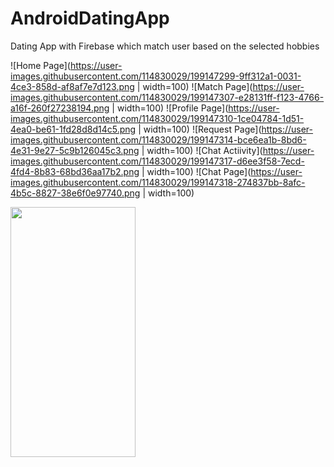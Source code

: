 # AndroidDatingApp
Dating App with Firebase which match user based on the selected hobbies

![Home Page](https://user-images.githubusercontent.com/114830029/199147299-9ff312a1-0031-4ce3-858d-af8af7e7d123.png | width=100)
![Match Page](https://user-images.githubusercontent.com/114830029/199147307-e28131ff-f123-4766-a16f-260f27238194.png | width=100)
![Profile Page](https://user-images.githubusercontent.com/114830029/199147310-1ce04784-1d51-4ea0-be61-1fd28d8d14c5.png | width=100)
![Request Page](https://user-images.githubusercontent.com/114830029/199147314-bce6ea1b-8bd6-4e31-9e27-5c9b126045c3.png | width=100)
![Chat Actiivity](https://user-images.githubusercontent.com/114830029/199147317-d6ee3f58-7ecd-4fd4-8b83-68bd36aa17b2.png | width=100)
![Chat Page](https://user-images.githubusercontent.com/114830029/199147318-274837bb-8afc-4b5c-8827-38e6f0e97740.png | width=100)

<img src="https://camo.githubusercontent.com/..." data-canonical-
     src="https://user-images.githubusercontent.com/114830029/199147299-9ff312a1-0031-4ce3-858d-af8af7e7d123.png" width="200" height="400" />
